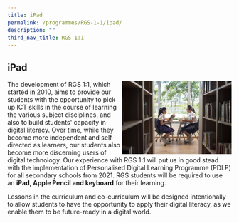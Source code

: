 ```yaml
---
title: iPad
permalink: /programmes/RGS-1-1/ipad/
description: ""
third_nav_title: RGS 1:1
---
```

## iPad

<img src="/images/ipad.jpg" style="width:49%" align=right>

The development of RGS 1:1, which started in 2010, aims to provide our students with the opportunity to pick up ICT skills in the course of learning the various subject disciplines, and also to build students' capacity in digital literacy. Over time, while they become more independent and self-directed as learners, our students also become more discerning users of digital technology. Our experience with RGS 1:1 will put us in good stead with the implementation of Personalised Digital Learning Programme (PDLP) for all secondary schools from 2021. RGS students will be required to use an **iPad, Apple Pencil and keyboard** for their learning.

Lessons in the curriculum and co-curriculum will be designed intentionally to allow students to have the opportunity to apply their digital literacy, as we enable them to be future-ready in a digital world.